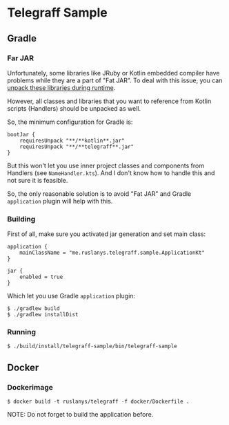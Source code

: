 # Telegraff Sample

## Gradle

### Far JAR

Unfortunately, some libraries like JRuby or Kotlin embedded compiler have problems while they are a part of "Fat JAR". 
To deal with this issue, you can [unpack these libraries during runtime](https://docs.spring.io/spring-boot/docs/current/gradle-plugin/reference/html/#packaging-executable-configuring-unpacking).

However, all classes and libraries that you want to reference from Kotlin scripts (Handlers) should be unpacked as well.

So, the minimum configuration for Gradle is: 

```
bootJar {
    requiresUnpack "**/**kotlin**.jar"
    requiresUnpack "**/**telegraff**.jar"
}
```

But this won't let you use inner project classes and components from Handlers (see `NameHandler.kts`). 
And I don't know how to handle this and not sure it is feasible.

So, the only reasonable solution is to avoid "Fat JAR" and Gradle `application` plugin will help with this.

### Building

First of all, make sure you activated jar generation and set main class:

```
application {
    mainClassName = "me.ruslanys.telegraff.sample.ApplicationKt"
}

jar {
    enabled = true
}
```

Which let you use Gradle `application` plugin:

```
$ ./gradlew build
$ ./gradlew installDist
```

### Running


```
$ ./build/install/telegraff-sample/bin/telegraff-sample
```

## Docker

### Dockerimage

```
$ docker build -t ruslanys/telegraff -f docker/Dockerfile . 
```

NOTE: Do not forget to build the application before.